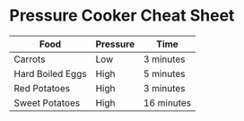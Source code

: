 # Pressure Cooker Cheat Sheet

| Food | Pressure | Time |
| --- | --- | --- |
| Carrots | Low | 3 minutes |
| Hard Boiled Eggs | High | 5 minutes |
| Red Potatoes | High | 3 minutes |
| Sweet Potatoes | High | 16 minutes |
